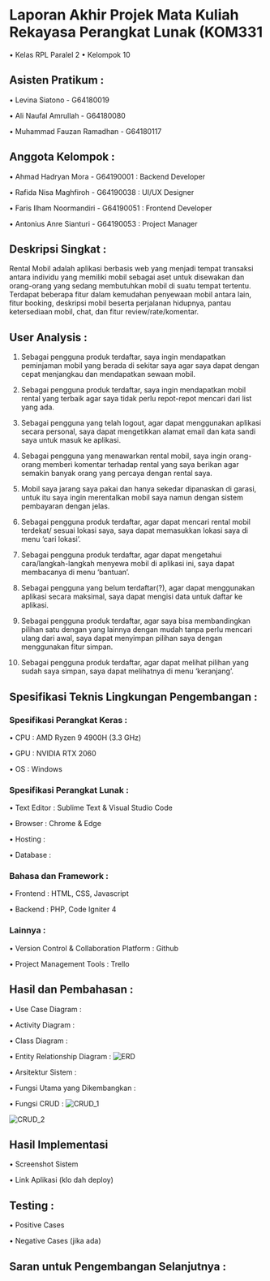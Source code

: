 # Laporan Akhir Projek Mata Kuliah Rekayasa Perangkat Lunak (KOM331
  • Kelas RPL Paralel 2
  • Kelompok 10
  
## Asisten Pratikum :
   • Levina Siatono - G64180019
   
   • Ali Naufal Amrullah - G64180080  
   
   • Muhammad Fauzan Ramadhan - G64180117
   
## Anggota Kelompok :
   • Ahmad Hadryan Mora - G64190001        : Backend Developer
   
   • Rafida Nisa Maghfiroh - G64190038     : UI/UX Designer
   
   • Faris Ilham Noormandiri - G64190051   : Frontend Developer
   
   • Antonius Anre Sianturi - G64190053    : Project Manager
   
## Deskripsi Singkat :
   Rental Mobil adalah aplikasi berbasis web yang menjadi tempat transaksi antara individu yang memiliki mobil sebagai aset untuk disewakan dan orang-orang yang sedang     membutuhkan mobil di suatu tempat tertentu. Terdapat beberapa fitur dalam kemudahan penyewaan mobil antara lain, fitur booking, deskripsi mobil beserta perjalanan hidupnya, pantau ketersediaan mobil, chat, dan fitur review/rate/komentar.
    
## User Analysis :

   1. Sebagai pengguna produk terdaftar, saya ingin mendapatkan peminjaman mobil yang berada di sekitar saya agar saya dapat dengan cepat menjangkau dan mendapatkan sewaan mobil.
    
   2. Sebagai pengguna produk terdaftar, saya ingin mendapatkan mobil rental yang terbaik agar saya tidak perlu repot-repot mencari dari list yang ada.
    
   3. Sebagai pengguna yang telah logout, agar dapat menggunakan aplikasi secara personal, saya dapat mengetikkan alamat email dan kata sandi saya untuk masuk ke aplikasi.
    
   4. Sebagai pengguna yang menawarkan rental mobil, saya ingin orang-orang memberi komentar terhadap rental yang saya berikan agar semakin banyak orang yang percaya dengan rental saya.
    
   5. Mobil saya jarang saya pakai dan hanya sekedar dipanaskan di garasi, untuk itu saya ingin merentalkan mobil saya namun dengan sistem pembayaran dengan jelas.
    
   6. Sebagai pengguna produk terdaftar, agar dapat mencari rental mobil terdekat/ sesuai lokasi saya, saya dapat memasukkan lokasi saya di menu ‘cari lokasi’.
    
   7. Sebagai pengguna produk terdaftar, agar dapat mengetahui cara/langkah-langkah menyewa mobil di aplikasi ini, saya dapat membacanya di menu ‘bantuan’.
    
   8. Sebagai pengguna yang belum terdaftar(?), agar dapat menggunakan aplikasi secara maksimal, saya dapat mengisi data untuk daftar ke aplikasi.
    
   9. Sebagai pengguna produk terdaftar, agar saya bisa membandingkan pilihan satu dengan yang lainnya dengan mudah tanpa perlu mencari ulang dari awal, saya dapat menyimpan pilihan saya dengan menggunakan fitur simpan.
    
   10. Sebagai pengguna produk terdaftar, agar dapat melihat pilihan yang sudah saya simpan, saya dapat melihatnya di menu ‘keranjang’.
    
## Spesifikasi Teknis Lingkungan Pengembangan :
    
   ### Spesifikasi Perangkat Keras :
   • CPU : AMD Ryzen 9 4900H (3.3 GHz)
        
   • GPU : NVIDIA RTX 2060
        
   • OS  : Windows
        
   ### Spesifikasi Perangkat Lunak :
   • Text Editor : Sublime Text & Visual Studio Code
   
   • Browser     : Chrome & Edge
   
   • Hosting     :
   
   • Database    :
        
   ### Bahasa dan Framework :
   • Frontend  : HTML, CSS, Javascript
   
   • Backend   : PHP, Code Igniter 4
        
   ### Lainnya :
   • Version Control & Collaboration Platform  : Github
   
   • Project Management Tools                  : Trello

## Hasil dan Pembahasan :

   • Use Case Diagram :
        
   • Activity Diagram :
     
   • Class Diagram :
   
   • Entity Relationship Diagram :
   ![ERD](https://user-images.githubusercontent.com/78836288/121841140-f4c5c900-cd07-11eb-85be-de424abe9db0.jpeg)
    
   • Arsitektur Sistem : 
    
   • Fungsi Utama yang Dikembangkan :
    
   • Fungsi CRUD :
   ![CRUD_1](https://user-images.githubusercontent.com/55394766/121839240-d78efb80-cd03-11eb-8fe3-196ea152273d.png)
   
   ![CRUD_2](https://user-images.githubusercontent.com/55394766/121839248-d958bf00-cd03-11eb-9cda-a3d73d067c0d.png)

## Hasil Implementasi 
   • Screenshot Sistem
    
   • Link Aplikasi (klo dah deploy)

## Testing :
   • Positive Cases
   
   • Negative Cases (jika ada)
    
## Saran untuk Pengembangan Selanjutnya :

    
